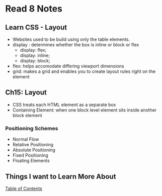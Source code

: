 # Read 8 Notes

## Learn CSS - Layout

- Websites used to be build using only the table elements.
- display : determines whether the box is inline or block or flex
  - display: flex;
  - display: inline;
  - display: block;
- flex: helps accomodate differing viewport dimensions
- grid: makes a grid and enables you to create layout rules right on the element

## Ch15: Layout

- CSS treats each HTML element as a separate box
- Containing Element: when one block level element sits inside another block element

### Positioning Schemes

- Normal Flow
- Relative Positioning
- Absolute Positioning
- Fixed Positioning
- Floating Elements  

## Things I want to Learn More About

[Table of Contents](README.md)
